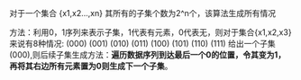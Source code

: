 对于一个集合 {x1,x2...,xn} 其所有的子集个数为2^n个，该算法生成所有情况

方法：利用0，1序列来表示子集，1代表有元素，0代表无，则对于集合{x1,x2,x3}来说有8种情况:
(000) (001) (010) (011) (100) (101) (110) (111)
给出一个子集(000),则后续子集生成方法：**遍历数据序列到达最后一个0的位置，令其变为1，再将其右边所有元素置为0则生成下一个子集**。